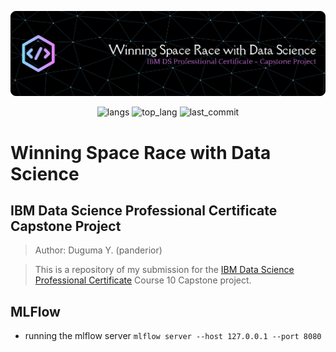 ![Header](./assets/ibm_ds-github-banner.png)
<p align="center">
    <img src="https://img.shields.io/github/languages/count/panderior/IBM-DS-Capstone-proj" alt="langs" />
    <img src="https://img.shields.io/github/languages/top/panderior/IBM-DS-Capstone-proj" alt="top_lang" />
    <img src="https://img.shields.io/github/last-commit/panderior/IBM-DS-Capstone-proj" alt="last_commit" />
</p>

# Winning Space Race with Data Science
## IBM Data Science Professional Certificate Capstone Project
> Author: Duguma Y. (panderior)

> This is a repository of my submission for the [IBM Data Science Professional Certificate](https://www.coursera.org/professional-certificates/ibm-data-science) Course 10 Capstone project.
>



## MLFlow
- running the mlflow server
    `mlflow server --host 127.0.0.1 --port 8080`